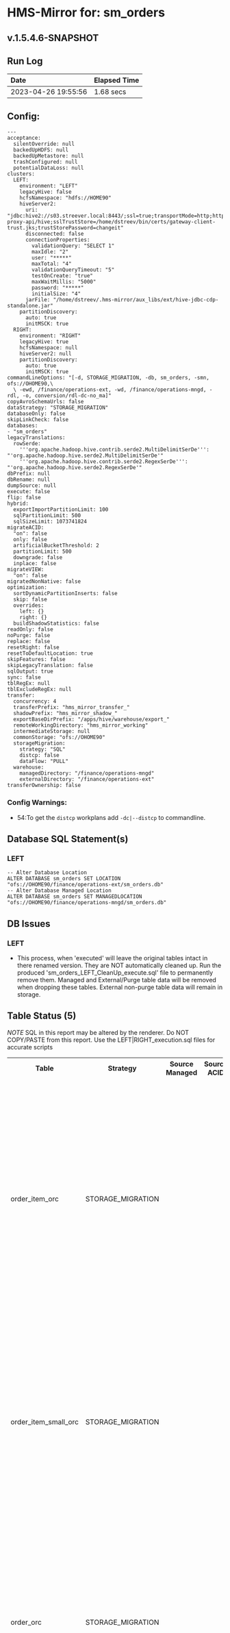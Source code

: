 # HMS-Mirror for: sm_orders

v.1.5.4.6-SNAPSHOT
---
## Run Log

| Date | Elapsed Time |
|:---|:---|
| 2023-04-26 19:55:56 | 1.68 secs |

## Config:
```
---
acceptance:
  silentOverride: null
  backedUpHDFS: null
  backedUpMetastore: null
  trashConfigured: null
  potentialDataLoss: null
clusters:
  LEFT:
    environment: "LEFT"
    legacyHive: false
    hcfsNamespace: "hdfs://HOME90"
    hiveServer2:
      uri: "jdbc:hive2://s03.streever.local:8443/;ssl=true;transportMode=http;httpPath=gateway/cdp-proxy-api/hive;sslTrustStore=/home/dstreev/bin/certs/gateway-client-trust.jks;trustStorePassword=changeit"
      disconnected: false
      connectionProperties:
        validationQuery: "SELECT 1"
        maxIdle: "2"
        user: "*****"
        maxTotal: "4"
        validationQueryTimeout: "5"
        testOnCreate: "true"
        maxWaitMillis: "5000"
        password: "*****"
        initialSize: "4"
      jarFile: "/home/dstreev/.hms-mirror/aux_libs/ext/hive-jdbc-cdp-standalone.jar"
    partitionDiscovery:
      auto: true
      initMSCK: true
  RIGHT:
    environment: "RIGHT"
    legacyHive: true
    hcfsNamespace: null
    hiveServer2: null
    partitionDiscovery:
      auto: true
      initMSCK: true
commandLineOptions: "[-d, STORAGE_MIGRATION, -db, sm_orders, -smn, ofs://OHOME90,\
  \ -ewd, /finance/operations-ext, -wd, /finance/operations-mngd, -rdl, -o, conversion/rdl-dc-no_ma]"
copyAvroSchemaUrls: false
dataStrategy: "STORAGE_MIGRATION"
databaseOnly: false
skipLinkCheck: false
databases:
- "sm_orders"
legacyTranslations:
  rowSerde:
    '''org.apache.hadoop.hive.contrib.serde2.MultiDelimitSerDe''': "'org.apache.hadoop.hive.serde2.MultiDelimitSerDe'"
    '''org.apache.hadoop.hive.contrib.serde2.RegexSerDe''': "'org.apache.hadoop.hive.serde2.RegexSerDe'"
dbPrefix: null
dbRename: null
dumpSource: null
execute: false
flip: false
hybrid:
  exportImportPartitionLimit: 100
  sqlPartitionLimit: 500
  sqlSizeLimit: 1073741824
migrateACID:
  "on": false
  only: false
  artificialBucketThreshold: 2
  partitionLimit: 500
  downgrade: false
  inplace: false
migrateVIEW:
  "on": false
migratedNonNative: false
optimization:
  sortDynamicPartitionInserts: false
  skip: false
  overrides:
    left: {}
    right: {}
  buildShadowStatistics: false
readOnly: false
noPurge: false
replace: false
resetRight: false
resetToDefaultLocation: true
skipFeatures: false
skipLegacyTranslation: false
sqlOutput: true
sync: false
tblRegEx: null
tblExcludeRegEx: null
transfer:
  concurrency: 4
  transferPrefix: "hms_mirror_transfer_"
  shadowPrefix: "hms_mirror_shadow_"
  exportBaseDirPrefix: "/apps/hive/warehouse/export_"
  remoteWorkingDirectory: "hms_mirror_working"
  intermediateStorage: null
  commonStorage: "ofs://OHOME90"
  storageMigration:
    strategy: "SQL"
    distcp: false
    dataFlow: "PULL"
  warehouse:
    managedDirectory: "/finance/operations-mngd"
    externalDirectory: "/finance/operations-ext"
transferOwnership: false

```

### Config Warnings:
- 54:To get the `distcp` workplans add `-dc|--distcp` to commandline.

## Database SQL Statement(s)

### LEFT

```
-- Alter Database Location
ALTER DATABASE sm_orders SET LOCATION "ofs://OHOME90/finance/operations-ext/sm_orders.db"
-- Alter Database Managed Location
ALTER DATABASE sm_orders SET MANAGEDLOCATION "ofs://OHOME90/finance/operations-mngd/sm_orders.db"
```

## DB Issues

### LEFT

* This process, when 'executed' will leave the original tables intact in there renamed version.  They are NOT automatically cleaned up.  Run the produced 'sm_orders_LEFT_CleanUp_execute.sql' file to permanently remove them.  Managed and External/Purge table data will be removed when dropping these tables.  External non-purge table data will remain in storage.

## Table Status (5)

*NOTE* SQL in this report may be altered by the renderer.  Do NOT COPY/PASTE from this report.  Use the LEFT|RIGHT_execution.sql files for accurate scripts

<table>
<tr>
<th style="test-align:left">Table</th>
<th style="test-align:left">Strategy</th>
<th style="test-align:left">Source<br/>Managed</th>
<th style="test-align:left">Source<br/>ACID</th>
<th style="test-align:left">Phase<br/>State</th>
<th style="test-align:right">Duration</th>
<th style="test-align:right">Partition<br/>Count</th>
<th style="test-align:left">Steps</th>
<th style="test-align:left">Added<br/>Properties</th>
<th style="test-align:left">Issues</th>
<th style="test-align:left">SQL</th>
</tr>
<tr>
<td>order_item_orc</td>
<td>STORAGE_MIGRATION</td>
<td></td>
<td>
</td>
<td>SUCCESS</td>
<td>.04</td>
<td> </td>
<td>
<table>
<tr>
<td>.00</td><td>init</td><td></td></tr>
<tr>
<td>.55</td><td>LEFT</td><td>Fetched Schema</td></tr>
<tr>
<td>.77</td><td>TRANSFER</td><td>STORAGE_MIGRATION</td></tr>
<tr>
<td>.04</td><td>LEFT</td><td>Sql Run Complete for: Selecting DB</td></tr>
<tr>
<td>.00</td><td>LEFT</td><td>Sql Run Complete for: Remove table property</td></tr>
<tr>
<td>.00</td><td>LEFT</td><td>Sql Run Complete for: Rename table</td></tr>
<tr>
<td>.00</td><td>LEFT</td><td>Sql Run Complete for: Creating Table</td></tr>
<tr>
<td>.00</td><td>LEFT</td><td>Sql Run Complete for: Moving data to new Namespace</td></tr>
</table>
</td>
<td>
<table><tr>
<th colspan="2">RIGHT</th>
</tr>
<tr>
<td>hmsMirror_Metadata_Stage1</td>
<td>2023-04-26 19:55:56</td>
</tr>
</table></td>
<td>
<table><tr>
<th>RIGHT</th>
</tr>
<tr>
<td>'reset-to-default-location' was specified.  Table definition stripped of LOCATION.  Location will be determined by the database or system warehouse settings.</td>
</tr>
</table></td>
<td>
<table><tr>
<th colspan="2">LEFT</th>
</tr>
<tr>
<td>Selecting DB</td>
<td>USE sm_orders</td>
</tr>
<tr>
<td>Remove table property</td>
<td>ALTER TABLE order_item_orc UNSET TBLPROPERTIES ("TRANSLATED_TO_EXTERNAL")</td>
</tr>
<tr>
<td>Rename table</td>
<td> ALTER TABLE order_item_orc RENAME TO order_item_orc_f97aacfcc6fe4ba897b4ef6bafe594d7</td>
</tr>
<tr>
<td>Creating Table</td>
<td>CREATE EXTERNAL TABLE `order_item_orc`(
`order_id` string,
`order_item_id` string,
`product_id` string,
`quantity` bigint,
`cost` double)
ROW FORMAT SERDE
'org.apache.hadoop.hive.ql.io.orc.OrcSerde'
STORED AS INPUTFORMAT
'org.apache.hadoop.hive.ql.io.orc.OrcInputFormat'
OUTPUTFORMAT
'org.apache.hadoop.hive.ql.io.orc.OrcOutputFormat'
TBLPROPERTIES (
'hmsMirror_Metadata_Stage1'='2023-04-26 19:55:56',
'TRANSLATED_TO_EXTERNAL'='TRUE',
'bucketing_version'='2',
'external.table.purge'='false'
)</td>
</tr>
<tr>
<td>Moving data to new Namespace</td>
<td>FROM order_item_orc_f97aacfcc6fe4ba897b4ef6bafe594d7 INSERT OVERWRITE TABLE order_item_orc SELECT *</td>
</tr>
<tr>
<td>Drop table</td>
<td>DROP TABLE IF EXISTS order_item_orc_f97aacfcc6fe4ba897b4ef6bafe594d7</td>
</tr>
</table></td>
</tr>
<tr>
<td>order_item_small_orc</td>
<td>STORAGE_MIGRATION</td>
<td></td>
<td>
</td>
<td>SUCCESS</td>
<td>.03</td>
<td> </td>
<td>
<table>
<tr>
<td>.00</td><td>init</td><td></td></tr>
<tr>
<td>1.26</td><td>LEFT</td><td>Fetched Schema</td></tr>
<tr>
<td>.06</td><td>TRANSFER</td><td>STORAGE_MIGRATION</td></tr>
<tr>
<td>.03</td><td>LEFT</td><td>Sql Run Complete for: Selecting DB</td></tr>
<tr>
<td>.00</td><td>LEFT</td><td>Sql Run Complete for: Rename table</td></tr>
<tr>
<td>.00</td><td>LEFT</td><td>Sql Run Complete for: Creating Table</td></tr>
<tr>
<td>.00</td><td>LEFT</td><td>Sql Run Complete for: Moving data to new Namespace</td></tr>
</table>
</td>
<td>
<table><tr>
<th colspan="2">RIGHT</th>
</tr>
<tr>
<td>hmsMirror_Metadata_Stage1</td>
<td>2023-04-26 19:55:56</td>
</tr>
</table></td>
<td>
<table><tr>
<th>RIGHT</th>
</tr>
<tr>
<td>'reset-to-default-location' was specified.  Table definition stripped of LOCATION.  Location will be determined by the database or system warehouse settings.</td>
</tr>
</table></td>
<td>
<table><tr>
<th colspan="2">LEFT</th>
</tr>
<tr>
<td>Selecting DB</td>
<td>USE sm_orders</td>
</tr>
<tr>
<td>Rename table</td>
<td> ALTER TABLE order_item_small_orc RENAME TO order_item_small_orc_6a347f8621c4467286f564c57a6e709c</td>
</tr>
<tr>
<td>Creating Table</td>
<td>CREATE EXTERNAL TABLE `order_item_small_orc`(
`order_id` string,
`order_item_id` string,
`product_id` string,
`quantity` bigint,
`cost` double)
ROW FORMAT SERDE
'org.apache.hadoop.hive.ql.io.orc.OrcSerde'
STORED AS INPUTFORMAT
'org.apache.hadoop.hive.ql.io.orc.OrcInputFormat'
OUTPUTFORMAT
'org.apache.hadoop.hive.ql.io.orc.OrcOutputFormat'
TBLPROPERTIES (
'hmsMirror_Metadata_Stage1'='2023-04-26 19:55:56',
'bucketing_version'='2')</td>
</tr>
<tr>
<td>Moving data to new Namespace</td>
<td>FROM order_item_small_orc_6a347f8621c4467286f564c57a6e709c INSERT OVERWRITE TABLE order_item_small_orc SELECT *</td>
</tr>
<tr>
<td>Drop table</td>
<td>DROP TABLE IF EXISTS order_item_small_orc_6a347f8621c4467286f564c57a6e709c</td>
</tr>
</table></td>
</tr>
<tr>
<td>order_orc</td>
<td>STORAGE_MIGRATION</td>
<td></td>
<td>
</td>
<td>SUCCESS</td>
<td>.04</td>
<td> </td>
<td>
<table>
<tr>
<td>.00</td><td>init</td><td></td></tr>
<tr>
<td>1.30</td><td>LEFT</td><td>Fetched Schema</td></tr>
<tr>
<td>.02</td><td>TRANSFER</td><td>STORAGE_MIGRATION</td></tr>
<tr>
<td>.04</td><td>LEFT</td><td>Sql Run Complete for: Selecting DB</td></tr>
<tr>
<td>.00</td><td>LEFT</td><td>Sql Run Complete for: Rename table</td></tr>
<tr>
<td>.00</td><td>LEFT</td><td>Sql Run Complete for: Creating Table</td></tr>
<tr>
<td>.00</td><td>LEFT</td><td>Sql Run Complete for: Moving data to new Namespace</td></tr>
</table>
</td>
<td>
<table><tr>
<th colspan="2">RIGHT</th>
</tr>
<tr>
<td>hmsMirror_Metadata_Stage1</td>
<td>2023-04-26 19:55:56</td>
</tr>
</table></td>
<td>
<table><tr>
<th>RIGHT</th>
</tr>
<tr>
<td>'reset-to-default-location' was specified.  Table definition stripped of LOCATION.  Location will be determined by the database or system warehouse settings.</td>
</tr>
</table></td>
<td>
<table><tr>
<th colspan="2">LEFT</th>
</tr>
<tr>
<td>Selecting DB</td>
<td>USE sm_orders</td>
</tr>
<tr>
<td>Rename table</td>
<td> ALTER TABLE order_orc RENAME TO order_orc_3c1ba6c1188f4260941e638b1089bf6b</td>
</tr>
<tr>
<td>Creating Table</td>
<td>CREATE EXTERNAL TABLE `order_orc`(
`id` string,
`user_id` string,
`order_date` date,
`status` string)
ROW FORMAT SERDE
'org.apache.hadoop.hive.ql.io.orc.OrcSerde'
STORED AS INPUTFORMAT
'org.apache.hadoop.hive.ql.io.orc.OrcInputFormat'
OUTPUTFORMAT
'org.apache.hadoop.hive.ql.io.orc.OrcOutputFormat'
TBLPROPERTIES (
'hmsMirror_Metadata_Stage1'='2023-04-26 19:55:56',
'bucketing_version'='2')</td>
</tr>
<tr>
<td>Moving data to new Namespace</td>
<td>FROM order_orc_3c1ba6c1188f4260941e638b1089bf6b INSERT OVERWRITE TABLE order_orc SELECT *</td>
</tr>
<tr>
<td>Drop table</td>
<td>DROP TABLE IF EXISTS order_orc_3c1ba6c1188f4260941e638b1089bf6b</td>
</tr>
</table></td>
</tr>
<tr>
<td>order_small_orc</td>
<td>STORAGE_MIGRATION</td>
<td></td>
<td>
</td>
<td>SUCCESS</td>
<td>.04</td>
<td> </td>
<td>
<table>
<tr>
<td>.00</td><td>init</td><td></td></tr>
<tr>
<td>1.24</td><td>LEFT</td><td>Fetched Schema</td></tr>
<tr>
<td>.08</td><td>TRANSFER</td><td>STORAGE_MIGRATION</td></tr>
<tr>
<td>.04</td><td>LEFT</td><td>Sql Run Complete for: Selecting DB</td></tr>
<tr>
<td>.00</td><td>LEFT</td><td>Sql Run Complete for: Rename table</td></tr>
<tr>
<td>.00</td><td>LEFT</td><td>Sql Run Complete for: Creating Table</td></tr>
<tr>
<td>.00</td><td>LEFT</td><td>Sql Run Complete for: Moving data to new Namespace</td></tr>
</table>
</td>
<td>
<table><tr>
<th colspan="2">RIGHT</th>
</tr>
<tr>
<td>hmsMirror_Metadata_Stage1</td>
<td>2023-04-26 19:55:56</td>
</tr>
</table></td>
<td>
<table><tr>
<th>RIGHT</th>
</tr>
<tr>
<td>'reset-to-default-location' was specified.  Table definition stripped of LOCATION.  Location will be determined by the database or system warehouse settings.</td>
</tr>
</table></td>
<td>
<table><tr>
<th colspan="2">LEFT</th>
</tr>
<tr>
<td>Selecting DB</td>
<td>USE sm_orders</td>
</tr>
<tr>
<td>Rename table</td>
<td> ALTER TABLE order_small_orc RENAME TO order_small_orc_c8e55d45a14e4b59911c7db7df32f52a</td>
</tr>
<tr>
<td>Creating Table</td>
<td>CREATE EXTERNAL TABLE `order_small_orc`(
`id` string,
`user_id` string,
`order_date` date,
`status` string)
ROW FORMAT SERDE
'org.apache.hadoop.hive.ql.io.orc.OrcSerde'
STORED AS INPUTFORMAT
'org.apache.hadoop.hive.ql.io.orc.OrcInputFormat'
OUTPUTFORMAT
'org.apache.hadoop.hive.ql.io.orc.OrcOutputFormat'
TBLPROPERTIES (
'hmsMirror_Metadata_Stage1'='2023-04-26 19:55:56',
'bucketing_version'='2')</td>
</tr>
<tr>
<td>Moving data to new Namespace</td>
<td>FROM order_small_orc_c8e55d45a14e4b59911c7db7df32f52a INSERT OVERWRITE TABLE order_small_orc SELECT *</td>
</tr>
<tr>
<td>Drop table</td>
<td>DROP TABLE IF EXISTS order_small_orc_c8e55d45a14e4b59911c7db7df32f52a</td>
</tr>
</table></td>
</tr>
<tr>
<td>order_src</td>
<td>STORAGE_MIGRATION</td>
<td></td>
<td>
</td>
<td>SUCCESS</td>
<td>.01</td>
<td> </td>
<td>
<table>
<tr>
<td>.00</td><td>init</td><td></td></tr>
<tr>
<td>1.25</td><td>LEFT</td><td>Fetched Schema</td></tr>
<tr>
<td>.10</td><td>TRANSFER</td><td>STORAGE_MIGRATION</td></tr>
<tr>
<td>.01</td><td>LEFT</td><td>Sql Run Complete for: Selecting DB</td></tr>
<tr>
<td>.00</td><td>LEFT</td><td>Sql Run Complete for: Rename table</td></tr>
<tr>
<td>.00</td><td>LEFT</td><td>Sql Run Complete for: Creating Table</td></tr>
<tr>
<td>.00</td><td>LEFT</td><td>Sql Run Complete for: Moving data to new Namespace</td></tr>
</table>
</td>
<td>
<table><tr>
<th colspan="2">RIGHT</th>
</tr>
<tr>
<td>hmsMirror_Metadata_Stage1</td>
<td>2023-04-26 19:55:56</td>
</tr>
</table></td>
<td>
<table><tr>
<th>RIGHT</th>
</tr>
<tr>
<td>'reset-to-default-location' was specified.  Table definition stripped of LOCATION.  Location will be determined by the database or system warehouse settings.</td>
</tr>
<tr>
<td>Feature (STRUCT_ESCAPE) was found applicable and adjustments applied. Reserved/Key words in a tables field definition need to be escaped.  If they are NOT, this process will escape them and post a warning about the change.</td>
</tr>
</table></td>
<td>
<table><tr>
<th colspan="2">LEFT</th>
</tr>
<tr>
<td>Selecting DB</td>
<td>USE sm_orders</td>
</tr>
<tr>
<td>Rename table</td>
<td> ALTER TABLE order_src RENAME TO order_src_c13a9d6402374c1e9b6c95a8dd5b01e1</td>
</tr>
<tr>
<td>Creating Table</td>
<td>CREATE EXTERNAL TABLE `order_src`(
`id` string COMMENT 'from deserializer',
`user_id` string COMMENT 'from deserializer',
`order_date` date COMMENT 'from deserializer',
`status` string COMMENT 'from deserializer',
`order_items` array<struct<`order_item_id`:string, `product_id`:string, `quantity`:bigint, `cost`:double>> COMMENT 'from deserializer')
ROW FORMAT SERDE
'org.apache.hadoop.hive.serde2.JsonSerDe'
STORED AS INPUTFORMAT
'org.apache.hadoop.mapred.TextInputFormat'
OUTPUTFORMAT
'org.apache.hadoop.hive.ql.io.HiveIgnoreKeyTextOutputFormat'
TBLPROPERTIES (
'hmsMirror_Metadata_Stage1'='2023-04-26 19:55:56',
'bucketing_version'='2')</td>
</tr>
<tr>
<td>Moving data to new Namespace</td>
<td>FROM order_src_c13a9d6402374c1e9b6c95a8dd5b01e1 INSERT OVERWRITE TABLE order_src SELECT *</td>
</tr>
<tr>
<td>Drop table</td>
<td>DROP TABLE IF EXISTS order_src_c13a9d6402374c1e9b6c95a8dd5b01e1</td>
</tr>
</table></td>
</tr>
</table>

## Skipped Tables/Views

| Table / View | Reason |
|:---|:---|
| mngd_order_item_orc | ACID table and ACID processing not selected (-ma|-mao). |
| mngd_order_item_small_orc | ACID table and ACID processing not selected (-ma|-mao). |
| mngd_order_orc | ACID table and ACID processing not selected (-ma|-mao). |
| mngd_order_small_orc | ACID table and ACID processing not selected (-ma|-mao). |
